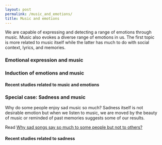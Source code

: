 ```yaml
---
layout: post
permalink: /music_and_emotions/
title: Music and emotions
---
```


We are capable of expressing and detecting a range of emotions through music. Music also evokes a diverse range of emotions in us. The first topic is more related to music itself while the latter has much to do with social context, lyrics, and memories.

### Emotional expression and music


### Induction of emotions and music


#### Recent studies related to music and emotions

<script src="https://bibbase.org/show?bib=https%3A%2F%2Ftuomaseerola.github.io%2FEerola.bib&commas=true&jsonp=1&authorFirst=true&filter=keywords:Music & emotion\b&limit=5&theme=simple&hidemenu=true"></script>


### Special case: Sadness and music

Why do some people enjoy sad music so much? Sadness itself is not desirable emotion but when we listen to music, we are moved by the beauty of music or reminded of past memories suggests some of our results.  

Read [Why sad songs say so much to some people but not to others?](https://theconversation.com/why-sad-songs-say-so-much-to-some-people-but-not-others-65365)

#### Recent studies related to sadness

<script src="https://bibbase.org/show?bib=https%3A%2F%2Ftuomaseerola.github.io%2FEerola.bib&authorFirst=true&commas=true&jsonp=1&filter=keywords:Sadness&folding=0&limit=6&theme=simple&hidemenu=true"></script>

